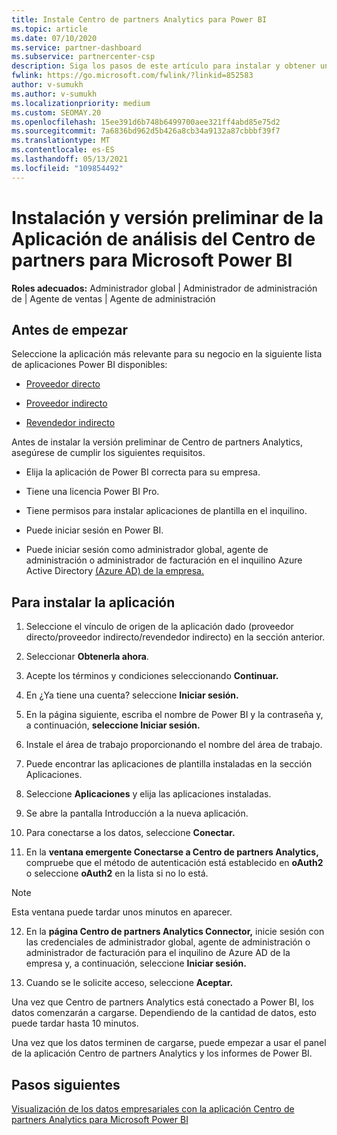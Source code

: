 ```yaml
---
title: Instale Centro de partners Analytics para Power BI
ms.topic: article
ms.date: 07/10/2020
ms.service: partner-dashboard
ms.subservice: partnercenter-csp
description: Siga los pasos de este artículo para instalar y obtener una vista previa del Aplicación de análisis del Centro de partners para Power BI (para asociados directos en CSP).
fwlink: https://go.microsoft.com/fwlink/?linkid=852583
author: v-sumukh
ms.author: v-sumukh
ms.localizationpriority: medium
ms.custom: SEOMAY.20
ms.openlocfilehash: 15ee391d6b748b6499700aee321ff4abd85e75d2
ms.sourcegitcommit: 7a6836bd962d5b426a8cb34a9132a87cbbbf39f7
ms.translationtype: MT
ms.contentlocale: es-ES
ms.lasthandoff: 05/13/2021
ms.locfileid: "109854492"
---
```

# <a name="install-and-preview-the-partner-center-analytics-app-for-microsoft-power-bi"></a>Instalación y versión preliminar de la Aplicación de análisis del Centro de partners para Microsoft Power BI


**Roles adecuados:** Administrador global | Administrador de administración de | Agente de ventas | Agente de administración

## <a name="before-you-begin"></a>Antes de empezar

Seleccione la aplicación más relevante para su negocio en la siguiente lista de aplicaciones Power BI disponibles:

- [Proveedor directo](https://appsource.microsoft.com/product/power-bi/partnercenteranalytics.direct_provider_partner_analytics)

- [Proveedor indirecto](https://appsource.microsoft.com/product/power-bi/partnercenteranalytics.indirect_provider_partner_analytics)

- [Revendedor indirecto](https://appsource.microsoft.com/product/power-bi/partnercenteranalytics.indirect_reseller_partner_analytics)

Antes de instalar la versión preliminar de Centro de partners Analytics, asegúrese de cumplir los siguientes requisitos.

- Elija la aplicación de Power BI correcta para su empresa.

- Tiene una licencia Power BI Pro.

- Tiene permisos para instalar aplicaciones de plantilla en el inquilino.

- Puede iniciar sesión en Power BI.

- Puede iniciar sesión como administrador global, agente de administración o administrador de facturación en el inquilino Azure Active Directory [(Azure AD) de la empresa.](azure-active-directory-tenants-and-partner-center.md)

## <a name="to-install-the-app"></a>Para instalar la aplicación

1. Seleccione el vínculo de origen de la aplicación dado (proveedor directo/proveedor indirecto/revendedor indirecto) en la sección anterior.

2. Seleccionar **Obtenerla ahora**. 

3. Acepte los términos y condiciones seleccionando **Continuar.**

4. En ¿Ya tiene una cuenta? seleccione **Iniciar sesión.**

5. En la página siguiente, escriba el nombre de Power BI y la contraseña y, a continuación, **seleccione Iniciar sesión.**

6. Instale el área de trabajo proporcionando el nombre del área de trabajo.

7. Puede encontrar las aplicaciones de plantilla instaladas en la sección Aplicaciones.

8. Seleccione **Aplicaciones** y elija las aplicaciones instaladas.

9. Se abre la pantalla Introducción a la nueva aplicación.

10. Para conectarse a los datos, seleccione **Conectar.**

11. En la **ventana emergente Conectarse a Centro de partners Analytics,** compruebe que el método de autenticación está establecido en  **oAuth2** o seleccione **oAuth2** en la lista si no lo está. 

> [!NOTE]  
>  Esta ventana puede tardar unos minutos en aparecer.

12. En la **página Centro de partners Analytics Connector,** inicie sesión con las credenciales de administrador global, agente de administración o administrador de facturación para el inquilino de Azure AD de la empresa y, a continuación, seleccione **Iniciar sesión.**
 
13. Cuando se le solicite acceso, seleccione **Aceptar.** 

Una vez que Centro de partners Analytics está conectado a Power BI, los datos comenzarán a cargarse. Dependiendo de la cantidad de datos, esto puede tardar hasta 10 minutos. 

Una vez que los datos terminen de cargarse, puede empezar a usar el panel de la aplicación Centro de partners Analytics y los informes de Power BI.

## <a name="next-steps"></a>Pasos siguientes

[Visualización de los datos empresariales con la aplicación Centro de partners Analytics para Microsoft Power BI](power-bi-app-for-direct-partners-use.md)

